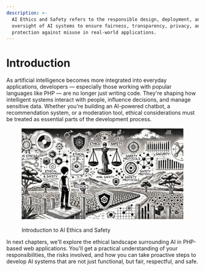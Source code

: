 ```yaml
---
description: >-
  AI Ethics and Safety refers to the responsible design, deployment, and
  oversight of AI systems to ensure fairness, transparency, privacy, and
  protection against misuse in real-world applications.
---
```


# Introduction

As artificial intelligence becomes more integrated into everyday applications, developers — especially those working with popular languages like PHP — are no longer just writing code. They're shaping how intelligent systems interact with people, influence decisions, and manage sensitive data. Whether you're building an AI-powered chatbot, a recommendation system, or a moderation tool, ethical considerations must be treated as essential parts of the development process.

<figure><img src="../.gitbook/assets/ethics-introduction-min.png" alt=""><figcaption><p>Introduction to AI Ethics and Safety</p></figcaption></figure>

In next chapters, we'll explore the ethical landscape surrounding AI in PHP-based web applications. You'll get a practical understanding of your responsibilities, the risks involved, and how you can take proactive steps to develop AI systems that are not just functional, but fair, respectful, and safe.
